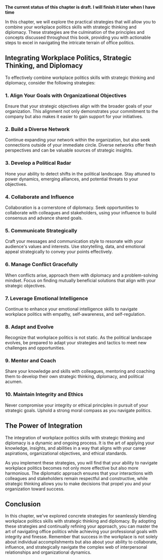 **The current status of this chapter is draft. I will finish it later when I have time**

In this chapter, we will explore the practical strategies that will allow you to combine your workplace politics skills with strategic thinking and diplomacy. These strategies are the culmination of the principles and concepts discussed throughout this book, providing you with actionable steps to excel in navigating the intricate terrain of office politics.

Integrating Workplace Politics, Strategic Thinking, and Diplomacy
-----------------------------------------------------------------

To effectively combine workplace politics skills with strategic thinking and diplomacy, consider the following strategies:

### **1. Align Your Goals with Organizational Objectives**

Ensure that your strategic objectives align with the broader goals of your organization. This alignment not only demonstrates your commitment to the company but also makes it easier to gain support for your initiatives.

### **2. Build a Diverse Network**

Continue expanding your network within the organization, but also seek connections outside of your immediate circle. Diverse networks offer fresh perspectives and can be valuable sources of strategic insights.

### **3. Develop a Political Radar**

Hone your ability to detect shifts in the political landscape. Stay attuned to power dynamics, emerging alliances, and potential threats to your objectives.

### **4. Collaborate and Influence**

Collaboration is a cornerstone of diplomacy. Seek opportunities to collaborate with colleagues and stakeholders, using your influence to build consensus and advance shared goals.

### **5. Communicate Strategically**

Craft your messages and communication style to resonate with your audience's values and interests. Use storytelling, data, and emotional appeal strategically to convey your points effectively.

### **6. Manage Conflict Gracefully**

When conflicts arise, approach them with diplomacy and a problem-solving mindset. Focus on finding mutually beneficial solutions that align with your strategic objectives.

### **7. Leverage Emotional Intelligence**

Continue to enhance your emotional intelligence skills to navigate workplace politics with empathy, self-awareness, and self-regulation.

### **8. Adapt and Evolve**

Recognize that workplace politics is not static. As the political landscape evolves, be prepared to adapt your strategies and tactics to meet new challenges and opportunities.

### **9. Mentor and Coach**

Share your knowledge and skills with colleagues, mentoring and coaching them to develop their own strategic thinking, diplomacy, and political acumen.

### **10. Maintain Integrity and Ethics**

Never compromise your integrity or ethical principles in pursuit of your strategic goals. Uphold a strong moral compass as you navigate politics.

The Power of Integration
------------------------

The integration of workplace politics skills with strategic thinking and diplomacy is a dynamic and ongoing process. It is the art of applying your knowledge, insights, and abilities in a way that aligns with your career aspirations, organizational objectives, and ethical standards.

As you implement these strategies, you will find that your ability to navigate workplace politics becomes not only more effective but also more harmonious. The diplomatic approach ensures that your interactions with colleagues and stakeholders remain respectful and constructive, while strategic thinking allows you to make decisions that propel you and your organization toward success.

Conclusion
----------

In this chapter, we've explored concrete strategies for seamlessly blending workplace politics skills with strategic thinking and diplomacy. By adopting these strategies and continually refining your approach, you can master the art of navigating office politics while achieving your professional goals with integrity and finesse. Remember that success in the workplace is not solely about individual accomplishments but also about your ability to collaborate, influence, and strategically navigate the complex web of interpersonal relationships and organizational dynamics.
